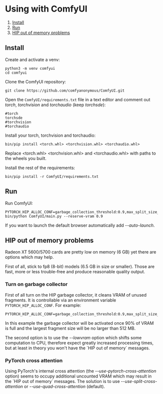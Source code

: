 # Using with ComfyUI

1. [Install](install)
2. [Run](run)
3. [HIP out of memory problems](hip-out-of-memory-problems)

## Install

Create and activate a venv:

    python3 -m venv comfyui
    cd comfyui

Clone the ComfyUI repository:

    git clone https://github.com/comfyanonymous/ComfyUI.git

Open the `ComfyUI/requirements.txt` file in a text editor and comment out *torch*, *torchvision* and *torchaudio* (keep *torchsde*):

    #torch
    torchsde
    #torchvision
    #torchaudio

Install your torch, torchvision and torchaudio:

    bin/pip install <torch.whl> <torchvision.whl> <torchaudio.whl>

Replace <torch.whl\> <torchvision.whl\> and <torchaudio.whl\> with paths to the wheels you built.

Install the rest of the requirements:

    bin/pip install -r ComfyUI/requirements.txt

## Run

Run ComfyUI:

    PYTORCH_HIP_ALLOC_CONF=garbage_collection_threshold:0.9,max_split_size_mb:512 bin/python ComfyUI/main.py --reserve-vram 0.9

If you want to launch the default browser automatically add *--auto-launch*.

## HIP out of memory problems

Radeon XT 5600/5700 cards are pretty low on memory (6 GB) yet there are options which may help.

First of all, stick to fp8 (8-bit) models (6.5 GB in size or smaller). Those are fast, more or less trouble-free and produce reasonable quality output.

### Turn on garbage collector

First of all turn on the HIP garbage collector, it cleans VRAM of unused fragments. It is controllable via an environment variable `PYTORCH_HIP_ALLOC_CONF`. For example:

    PYTORCH_HIP_ALLOC_CONF=garbage_collection_threshold:0.9,max_split_size_mb:512

In this example the garbage collector will be activated once 90% of VRAM is full and the largest fragment size will be no larger than 512 MB.

The second option is to use the *--lowvram* option which shifts some computation to CPU, therefore expect greatly increased processing times, but at least in theory you won't have the \`HIP out of memory\` messages.

### PyTorch cross attention

Using PyTorch's internal cross attention (the *--use-pytorch-cross-attention* option) seems to occupy additional uncounted VRAM which may result in the \`HIP out of memory\` messages. The solution is to use *--use-split-cross-attention* or *--use-quad-cross-attention* (default).
